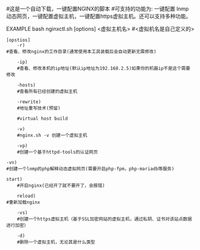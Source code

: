 #这是一个自动下载，一键配置NGINX的脚本
#可支持的功能为: 一键配置 lnmp 动态网页，一键配置虚拟主机，一键配置https虚拟主机。还可以支持多种功能。

EXAMPLE
	bash nginxctl.sh [options] <虚拟主机名> #<虚拟机名是自己定义的>	

	[opstios]
        -r)
	#查看、修改nginx的工作目录(通常使用本工具装载后会自动更新无需修改) 

        -ip)
        #查看、修改本机的ip地址(默认ip地址为192.168.2.5)如果你的机器ip不是这个需要修改

        -hosts)
        #查看所有已经创建的虚拟主机     

        -rewrite)
        #地址重写技术(预留)

        #virtual host build

        -v)
        #nginx.sh -v 创建一个虚拟主机

        -vp)
        #创建一个基于httpd-tools的认证网页      
        
	-vn)
	#创建一个lnmp的php解释动态虚拟网页(需要开启php-fpm，php-mariadb等服务)
        
	start)
        #开启nginx(已经开了就不要开了，会报错)
        
        reload)
	#重新加载nginx

        -vs)
        #创建一个https虚拟主机（基于SSL加密网站的虚拟主机，通过私钥、证书对该站点数据进行加密）

        -d)
        #删除一个虚拟主机，无论其是什么类型
 
